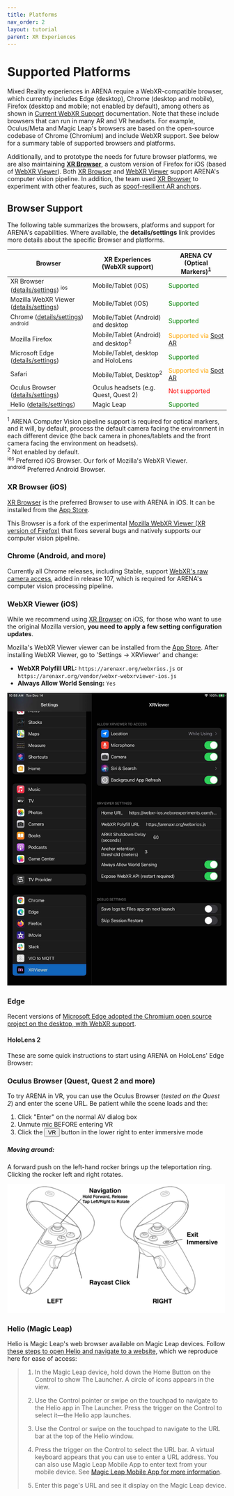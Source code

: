 ```yaml
---
title: Platforms
nav_order: 2
layout: tutorial
parent: XR Experiences
---
```


# Supported Platforms

Mixed Reality experiences in ARENA require a WebXR-compatible browser, which currently includes Edge (desktop), Chrome (desktop and mobile), Firefox (desktop and mobile; not enabled by default), among others as shown in [Current WebXR Support](https://caniuse.com/webxr) documentation. Note that these include browsers that can run in many AR and VR headsets. For example, Oculus/Meta and Magic Leap's browsers are based on the open-source codebase of Chrome (Chromium) and include WebXR support. See below for a summary table of supported browsers and platforms.

Additionally, and to prototype the needs for future browser platforms, we are also maintaining **[XR Browser](https://apps.apple.com/us/app/xr-browser/id1588029989)**, a custom version of Firefox for iOS (based of [WebXR Viewer](https://apps.apple.com/us/app/webxr-viewer/id1295998056)). Both [XR Browser](https://apps.apple.com/us/app/xr-browser/id1588029989) and [WebXR Viewer](https://apps.apple.com/us/app/webxr-viewer/id1295998056) support ARENA's computer vision pipeline. In addition, the team used [XR Browser](https://apps.apple.com/us/app/xr-browser/id1588029989) to experiment with other features, such as [spoof-resilient AR anchors](https://wise.ece.cmu.edu/projects/glitter.html).

## Browser Support

The following table summarizes the browsers, platforms and support for ARENA's capabilities. Where available, the **details/settings** link provides more details about the specific Browser and platforms.

| Browser                                                                     | XR Experiences (WebXR support)                  | ARENA CV (Optical Markers)<sup>1</sup>                                        |
| --------------------------------------------------------------------------- | ----------------------------------------------- | ----------------------------------------------------------------------------- |
| XR Browser ([details/settings](#xr-browser-ios)) <sup>ios</sup>             | Mobile/Tablet (iOS)                             | <span style="color:green">Supported</span>                                    |
| Mozilla WebXR Viewer ([details/settings](#webxr-viewer-ios))                | Mobile/Tablet (iOS)                             | <span style="color:green">Supported</span>                                    |
| Chrome ([details/settings](#chrome-android-and-more)) <sup>android</sup>    | Mobile/Tablet (Android) and desktop             | <span style="color:green">Supported</span>                                    |
| Mozilla Firefox                                                             | Mobile/Tablet (Android) and desktop<sup>2</sup> | <span style="color:orange">Supported via</span> [Spot AR](/content/xr/spotar) |
| Microsoft Edge ([details/settings](#edge))                                  | Mobile/Tablet, desktop and HoloLens             | <span style="color:green">Supported</span>                                    |
| Safari                                                                      | Mobile/Tablet, Desktop<sup>2</sup>              | <span style="color:orange">Supported via</span> [Spot AR](/content/xr/spotar) |
| Oculus Browser ([details/settings](#oculus-browser-quest-quest-2-and-more)) | Oculus headsets (e.g. Quest, Quest 2)           | <span style="color:red">Not supported</span>                                  |
| Helio ([details/settings](#oculus-browser-quest-quest-2-and-more))          | Magic Leap                                      | <span style="color:green">Supported</span>                                    |

<sup>1</sup> ARENA Computer Vision pipeline support is required for optical markers, and it will, by default, process the default camera facing the environment in each different device (the back camera in phones/tablets and the front camera facing the environment on headsets).<br/>
<sup>2</sup> Not enabled by default.<br/>
<sup>ios</sup> Preferred iOS Browser. Our fork of Mozilla's WebXR Viewer.<br/>
<sup>android</sup> Preferred Android Browser.<br/>

### XR Browser (iOS)

[XR Browser](https://apps.apple.com/us/app/xr-browser/id1588029989) is the preferred Browser to use with ARENA in iOS. It can be installed from the [App Store](https://apps.apple.com/us/app/xr-browser/id1588029989).

This Browser is a fork of the experimental [Mozilla WebXR Viewer (XR version of Firefox)](#webxr-viewer-ios) that fixes several bugs and natively supports our computer vision pipeline.

### Chrome (Android, and more)

Currently all Chrome releases, including Stable, support [WebXR's raw camera access](https://chromestatus.com/feature/5759984304390144), added in release 107, which is required for ARENA's computer vision processing pipeline.

### WebXR Viewer (iOS)

While we recommend using [XR Browser](https://apps.apple.com/us/app/xr-browser/id1588029989) on iOS, for those who want to use the original Mozilla version, **you need to apply a few setting configuration updates**.

Mozilla's WebXR Viewer viewer can be installed from the [App Store](https://apps.apple.com/us/app/webxr-viewer/id1295998056). After installing WebXR Viewer, go to 'Settings -> XRViewer' and change:

- **WebXR Polyfill URL:** `https://arenaxr.org/webxrios.js` or `https://arenaxr.org/vendor/webxr-webxrviewer-ios.js`
- **Always Allow World Sensing:** `Yes`

![img](/assets/img/xr/webxrviewer-settings.png)

### Edge

Recent versions of [Microsoft Edge adopted the Chromium open source project on the desktop, with WebXR support](https://docs.microsoft.com/en-us/windows/mixed-reality/enthusiast-guide/using-microsoft-edge).

#### HoloLens 2

These are some quick instructions to start using ARENA on HoloLens' Edge Browser:

### Oculus Browser (Quest, Quest 2 and more)

To try ARENA in VR, you can use the Oculus Browser (_tested on the Quest 2_) and enter the scene URL. Be patient while the scene loads and the:

1. Click "Enter" on the normal AV dialog box
2. Unmute mic BEFORE entering VR
3. Click the <button type="button" name="button" class="btn fs-3 ">VR</button> button in the lower right to enter immersive mode

##### Moving around:

A forward push on the left-hand rocker brings up the teleportation ring. Clicking the rocker left and right rotates.

<img src="/assets/img/xr/quest-2.png" width="500"/>

### Helio (Magic Leap)

Helio is Magic Leap's web browser available on Magic Leap devices. Follow [these steps to open Helio and navigate to a website](https://ml1-developer.magicleap.com/en-us/learn/guides/debug-web-content), which we reproduce here for ease of access:

> 1. In the Magic Leap device, hold down the Home Button on the Control to show The Launcher. A circle of icons appears in the view.
>
> 2. Use the Control pointer or swipe on the touchpad to navigate to the Helio app in The Launcher. Press the trigger on the Control to select it—the Helio app launches.
>
> 3. Use the Control or swipe on the touchpad to navigate to the URL bar at the top of the Helio window.
>
> 4. Press the trigger on the Control to select the URL bar. A virtual keyboard appears that you can use to enter a URL address. You can also use Magic Leap Mobile App to enter text from your mobile device. See [Magic Leap Mobile App for more information](https://ml1-developer.magicleap.com/en-us/learn/guides/magic-leap-mobile-app).
>
> 5. Enter this page's URL and see it display on the Magic Leap device.
